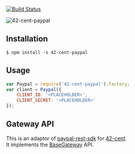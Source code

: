 [![Build Status](https://travis-ci.org/continuous-software/42-cent-paypal.svg?branch=master)](https://travis-ci.org/continuous-software/42-cent-paypal)

![42-cent-paypal](https://cloud.githubusercontent.com/assets/412895/20221394/b7fa6260-a863-11e6-9fa5-7330b3e16c13.png)

## Installation ##

    $ npm install -s 42-cent-paypal

## Usage

```javascript
var Paypal = require('42-cent-paypal').factory;
var client = Paypal({
    CLIENT_ID: '<PLACEHOLDER>',
    CLIENT_SECRET: '<PLACEHOLDER>'
});
```

## Gateway API

This is an adaptor of [paypal-rest-sdk](https://github.com/paypal/PayPal-node-SDK) for [42-cent](https://github.com/continuous-software/42-cent).  
It implements the [BaseGateway](https://github.com/continuous-software/42-cent-base) API.
